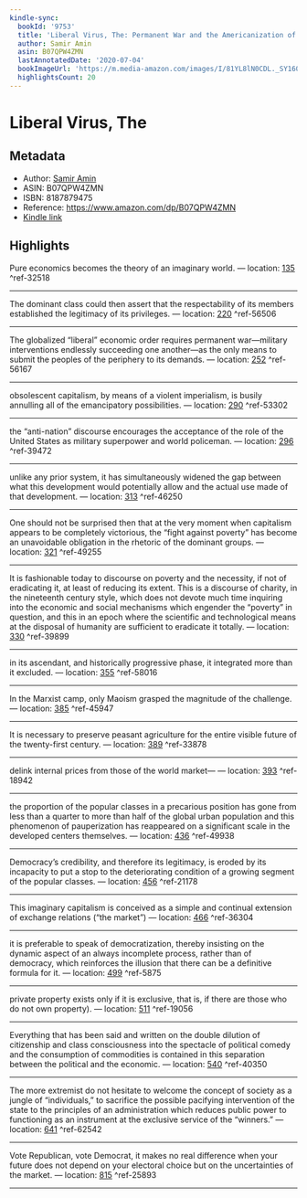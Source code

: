 ```yaml
---
kindle-sync:
  bookId: '9753'
  title: 'Liberal Virus, The: Permanent War and the Americanization of the World'
  author: Samir Amin
  asin: B07QPW4ZMN
  lastAnnotatedDate: '2020-07-04'
  bookImageUrl: 'https://m.media-amazon.com/images/I/81YL8lN0CDL._SY160.jpg'
  highlightsCount: 20
---
```

# Liberal Virus, The
## Metadata
* Author: [Samir Amin](https://www.amazon.com/Samir-Amin/e/B000AP7V4S/ref=dp_byline_cont_ebooks_1)
* ASIN: B07QPW4ZMN
* ISBN: 8187879475
* Reference: https://www.amazon.com/dp/B07QPW4ZMN
* [Kindle link](kindle://book?action=open&asin=B07QPW4ZMN)

## Highlights
Pure economics becomes the theory of an imaginary world. — location: [135](kindle://book?action=open&asin=B07QPW4ZMN&location=135) ^ref-32518

---
The dominant class could then assert that the respectability of its members established the legitimacy of its privileges. — location: [220](kindle://book?action=open&asin=B07QPW4ZMN&location=220) ^ref-56506

---
The globalized “liberal” economic order requires permanent war—military interventions endlessly succeeding one another—as the only means to submit the peoples of the periphery to its demands. — location: [252](kindle://book?action=open&asin=B07QPW4ZMN&location=252) ^ref-56167

---
obsolescent capitalism, by means of a violent imperialism, is busily annulling all of the emancipatory possibilities. — location: [290](kindle://book?action=open&asin=B07QPW4ZMN&location=290) ^ref-53302

---
the “anti-nation” discourse encourages the acceptance of the role of the United States as military superpower and world policeman. — location: [296](kindle://book?action=open&asin=B07QPW4ZMN&location=296) ^ref-39472

---
unlike any prior system, it has simultaneously widened the gap between what this development would potentially allow and the actual use made of that development. — location: [313](kindle://book?action=open&asin=B07QPW4ZMN&location=313) ^ref-46250

---
One should not be surprised then that at the very moment when capitalism appears to be completely victorious, the “fight against poverty” has become an unavoidable obligation in the rhetoric of the dominant groups. — location: [321](kindle://book?action=open&asin=B07QPW4ZMN&location=321) ^ref-49255

---
It is fashionable today to discourse on poverty and the necessity, if not of eradicating it, at least of reducing its extent. This is a discourse of charity, in the nineteenth century style, which does not devote much time inquiring into the economic and social mechanisms which engender the “poverty” in question, and this in an epoch where the scientific and technological means at the disposal of humanity are sufficient to eradicate it totally. — location: [330](kindle://book?action=open&asin=B07QPW4ZMN&location=330) ^ref-39899

---
in its ascendant, and historically progressive phase, it integrated more than it excluded. — location: [355](kindle://book?action=open&asin=B07QPW4ZMN&location=355) ^ref-58016

---
In the Marxist camp, only Maoism grasped the magnitude of the challenge. — location: [385](kindle://book?action=open&asin=B07QPW4ZMN&location=385) ^ref-45947

---
It is necessary to preserve peasant agriculture for the entire visible future of the twenty-first century. — location: [389](kindle://book?action=open&asin=B07QPW4ZMN&location=389) ^ref-33878

---
delink internal prices from those of the world market— — location: [393](kindle://book?action=open&asin=B07QPW4ZMN&location=393) ^ref-18942

---
the proportion of the popular classes in a precarious position has gone from less than a quarter to more than half of the global urban population and this phenomenon of pauperization has reappeared on a significant scale in the developed centers themselves. — location: [436](kindle://book?action=open&asin=B07QPW4ZMN&location=436) ^ref-49938

---
Democracy’s credibility, and therefore its legitimacy, is eroded by its incapacity to put a stop to the deteriorating condition of a growing segment of the popular classes. — location: [456](kindle://book?action=open&asin=B07QPW4ZMN&location=456) ^ref-21178

---
This imaginary capitalism is conceived as a simple and continual extension of exchange relations (“the market”) — location: [466](kindle://book?action=open&asin=B07QPW4ZMN&location=466) ^ref-36304

---
it is preferable to speak of democratization, thereby insisting on the dynamic aspect of an always incomplete process, rather than of democracy, which reinforces the illusion that there can be a definitive formula for it. — location: [499](kindle://book?action=open&asin=B07QPW4ZMN&location=499) ^ref-5875

---
private property exists only if it is exclusive, that is, if there are those who do not own property). — location: [511](kindle://book?action=open&asin=B07QPW4ZMN&location=511) ^ref-19056

---
Everything that has been said and written on the double dilution of citizenship and class consciousness into the spectacle of political comedy and the consumption of commodities is contained in this separation between the political and the economic. — location: [540](kindle://book?action=open&asin=B07QPW4ZMN&location=540) ^ref-40350

---
The more extremist do not hesitate to welcome the concept of society as a jungle of “individuals,” to sacrifice the possible pacifying intervention of the state to the principles of an administration which reduces public power to functioning as an instrument at the exclusive service of the “winners.” — location: [641](kindle://book?action=open&asin=B07QPW4ZMN&location=641) ^ref-62542

---
Vote Republican, vote Democrat, it makes no real difference when your future does not depend on your electoral choice but on the uncertainties of the market. — location: [815](kindle://book?action=open&asin=B07QPW4ZMN&location=815) ^ref-25893

---
